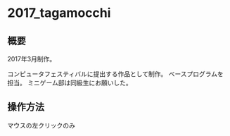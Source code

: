 # 2017_tagamocchi

## 概要
2017年3月制作。

コンピュータフェスティバルに提出する作品として制作。
ベースプログラムを担当。
ミニゲーム部は同級生にお願いした。

## 操作方法
マウスの左クリックのみ
